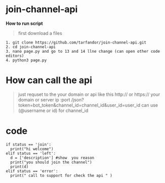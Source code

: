 # join-channel-api

**How to run script**

> first download a files 
```
1. git clone https://github.com/tarfandor/join-channel-api.git
2. cd join-channel-api
3. nano page.py and go to 13 and 14 llne change (can open other code editors)
4. python3 page.py
```
# How can call the api
> just requset to the your domain or api  like  this 
> http:// or https:// your domain or server ip :port /json?token=bot_token&channel_id=channel_id&user_id=user_id
> can use (@username or id) for channel_id
# code
```
if status == 'join':
  print("hi welcome")
elif status == 'left':
  d = ['description'] #show  you reason
  print("you should join the channel")
  print(d)
elif status == 'error':
  print(" call to support for check the api " ) 
```
